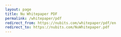 ```yaml
---
layout: page
title: Nu Whitepaper PDF
permalink: /whitepaper/pdf
redirect_from: https://nubits.com/whitepaper/pdf/en
redirect_to: https://nubits.com/NuWhitepaper.pdf
---
```

